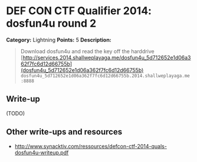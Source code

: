 # DEF CON CTF Qualifier 2014: dosfun4u round 2

**Category:** Lightning
**Points:** 5
**Description:**

> Download dosfun4u and read the key off the harddrive
> [http://services.2014.shallweplayaga.me/dosfun4u_5d712652e1d06a362f7fc6d12d66755b](dosfun4u_5d712652e1d06a362f7fc6d12d66755b)
> `dosfun4u_5d712652e1d06a362f7fc6d12d66755b.2014.shallweplayaga.me:8888`

## Write-up

(TODO)

## Other write-ups and resources

* http://www.synacktiv.com/ressources/defcon-ctf-2014-quals-dosfun4u-writeup.pdf
